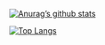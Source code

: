[![Anurag’s github stats](https://github-readme-stats.vercel.app/api?username=sivadevgit)](https://github.com/sivadevgit)

[![Top Langs](https://github-readme-stats.vercel.app/api/top-langs/?username=sivadevgit&layout=compact)](https://github.com/devgit)
